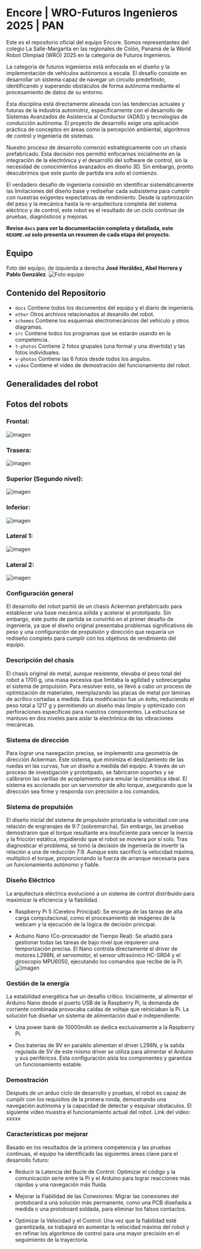 Encore | WRO-Futuros Ingenieros 2025 | PAN 
==== 

Este es el repositorio oficial del equipo Encore. Somos representantes del colegio La Salle-Margarita en las regionales de Colón, Panamá de la World Robot Olimpiad (WRO) 2025 en la categoría de Futuros Ingenieros.  

La categoría de futuros ingenieros está enfocada en el diseño y la implementación de vehículos autónomos a escala. El desafío consiste en desarrollar un sistema capaz de navegar un circuito predefinido, identificando y superando obstáculos de forma autónoma mediante el procesamiento de datos de su entorno.  

Esta disciplina está directamente alineada con las tendencias actuales y futuras de la industria automotriz, específicamente con el desarrollo de Sistemas Avanzados de Asistencia al Conductor (ADAS) y tecnologías de conducción autónoma. El proyecto de desarrollo exige una aplicación práctica de conceptos en áreas como la percepción ambiental, algoritmos de control y ingeniería de sistemas.  


Nuestro proceso de desarrollo comenzó estratégicamente con un chasis prefabricado. Esta decisión nos permitió enfocarnos inicialmente en la integración de la electrónica y el desarrollo del software de control, sin la necesidad de conocimientos avanzados en diseño 3D. Sin embargo, pronto descubrimos que este punto de partida era solo el comienzo.

El verdadero desafío de ingeniería consistió en identificar sistemáticamente las limitaciones del diseño base y rediseñar cada subsistema para cumplir con nuestras exigentes expectativas de rendimiento. Desde la optimización del peso y la mecánica hasta la re-arquitectura completa del sistema eléctrico y de control, este robot es el resultado de un ciclo continuo de pruebas, diagnósticos y mejoras.

**Revise `docs` para ver la documentación completa y detallada, este `README.md` solo presenta un resumen de cada etapa del proyecto.**

## Equipo
Foto del equipo, de izquierda a derecha **José Heráldez, Abel Herrera y Pablo González**.
![Foto equipo](t-photos/Foto%20Grupal.jpg)






## Contenido del Repositorio
* `docs` Contiene todos los documentos del equipo y el diario de ingeniería.
* `other` Otros archivos relacionados al desarollo del robot.
* `schemes` Contiene los esquemas electromecánicos del vehículo y otros diagramas.
* `src` Contiene todos los programas que se estarán usando en la competencia.
* `t-photos` Contiene 2 fotos grupales (una formal y una divertida) y las fotos individuales.
* `v-photos` Contiene las 6 fotos desde todos los ángulos.
* `video` Contiene el video de demostración del funcionamiento del robot.


## Generalidades del robot
## Fotos del robots
### Frontal: 
![imagen](<v-photos/Frontal2.jpg> "imagen")
### Trasera: 
![imagen](<v-photos/Trasera2.jpg> "imagen")
### Superior (Segundo nivel): 
![imagen](<v-photos/Superior2.jpg> "imagen")
### Inferior: 
![imagen](<v-photos/Inferior2.jpg> "imagen")
### Lateral 1: 
![imagen](<v-photos/Lateral21.jpg> "imagen")
### Lateral 2: 
![imagen](<v-photos/Lateral22.jpg> "imagen")

### Configuración general 
El desarrollo del robot partió de un chasis Ackerman prefabricado para establecer una base mecánica sólida y acelerar el prototipado. Sin embargo, este punto de partida se convirtió en el primer desafío de ingeniería, ya que el diseño original presentaba problemas significativos de peso y una configuración de propulsión y dirección que requería un rediseño completo para cumplir con los objetivos de rendimiento del equipo.

### Descripción del chasis 
El chasis original de metal, aunque resistente, elevaba el peso total del robot a 1700 g, una masa excesiva que limitaba la agilidad y sobrecargaba el sistema de propulsión. Para resolver esto, se llevó a cabo un proceso de optimización de materiales, reemplazando las placas de metal por láminas de acrílico cortadas a medida. Esta modificación fue un éxito, reduciendo el peso total a 1217 g y permitiendo un diseño más limpio y optimizado con perforaciones específicas para nuestros componentes. La estructura se mantuvo en dos niveles para aislar la electrónica de las vibraciones mecánicas.
### Sistema de dirección 
Para lograr una navegación precisa, se implementó una geometría de dirección Ackerman. Este sistema, que minimiza el deslizamiento de las ruedas en las curvas, fue un diseño a medida del equipo. A través de un proceso de investigación y prototipado, se fabricaron soportes y se calibraron las varillas de acoplamiento para emular la cinemática ideal. El sistema es accionado por un servomotor de alto torque, asegurando que la dirección sea firme y responda con precisión a los comandos.

### Sistema de propulsión 
El diseño inicial del sistema de propulsión priorizaba la velocidad con una relación de engranajes de 9:7 (sobremarcha). Sin embargo, las pruebas demostraron que el torque resultante era insuficiente para vencer la inercia y la fricción estática, impidiendo que el robot se moviera por sí solo. Tras diagnosticar el problema, se tomó la decisión de ingeniería de invertir la relación a una de reducción 7:9. Aunque esto sacrificó la velocidad máxima, multiplicó el torque, proporcionando la fuerza de arranque necesaria para un funcionamiento autónomo y fiable.
### Diseño Eléctrico 
La arquitectura eléctrica evolucionó a un sistema de control distribuido para maximizar la eficiencia y la fiabilidad.

* Raspberry Pi 5 (Cerebro Principal): Se encarga de las tareas de alta carga computacional, como el procesamiento de imágenes de la webcam y la ejecución de la lógica de decisión principal.

* Arduino Nano (Co-procesador de Tiempo Real): Se añadió para gestionar todas las tareas de bajo nivel que requieren una temporización precisa. El Nano controla directamente el driver de motores L298N, el servomotor, el sensor ultrasónico HC-SR04 y el giroscopio MPU6050, ejecutando los comandos que recibe de la Pi.
![imagen](<schemes/ENCORE-DIAGRAMA-ESQUEMATICO.png> "imagen")

### Gestión de la energía 
La estabilidad energética fue un desafío crítico. Inicialmente, al alimentar el Arduino Nano desde el puerto USB de la Raspberry Pi, la demanda de corriente combinada provocaba caídas de voltaje que reiniciaban la Pi. La solución fue diseñar un sistema de alimentación dual e independiente:

* Una power bank de 10000mAh se dedica exclusivamente a la Raspberry Pi.

* Dos baterías de 9V en paralelo alimentan el driver L298N, y la salida regulada de 5V de este mismo driver se utiliza para alimentar el Arduino y sus periféricos. Esta configuración aísla los componentes y garantiza un funcionamiento estable.
### Demostración
Después de un arduo ciclo de desarrollo y pruebas, el robot es capaz de cumplir con los requisitos de la primera ronda, demostrando una navegación autónoma y la capacidad de detectar y esquivar obstáculos. El siguiente video muestra el funcionamiento actual del robot.
Link del video: xxxxx

### Características por mejorar
Basado en los resultados de la primera competencia y las pruebas continuas, el equipo ha identificado las siguientes áreas clave para el desarrollo futuro:

* Reducir la Latencia del Bucle de Control: Optimizar el código y la comunicación serie entre la Pi y el Arduino para lograr reacciones más rápidas y una navegación más fluida.

* Mejorar la Fiabilidad de las Conexiones: Migrar las conexiones del protoboard a una solución más permanente, como una PCB diseñada a medida o una protoboard soldada, para eliminar los falsos contactos.

* Optimizar la Velocidad y el Control: Una vez que la fiabilidad esté garantizada, se trabajará en aumentar la velocidad máxima del robot y en refinar los algoritmos de control para una mayor precisión en el seguimiento de la trayectoria.